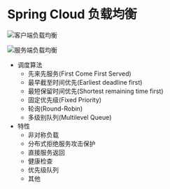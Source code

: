 # Spring Cloud 负载均衡



![客户端负载均衡](https://github.com/xufeifan1992/note/blob/master/images/2019610/1560156500.jpg)



![服务端负载均衡](https://github.com/xufeifan1992/note/blob/master/images/2019610/1560156636.jpg)





* 调度算法
  * 先来先服务(First Come First Served)
  * 最早截至时间优先(Earliest deadline first)
  * 最短保留时间优先(Shortest remaining time first)
  * 固定优先级(Fixed Priority)
  * 轮询(Round-Robin)
  * 多级别队列(Multilevel Queue)
* 特性
  * 非对称负载
  * 分布式拒绝服务攻击保护
  * 直接服务返回
  * 健康检查
  * 优先级队列
  * 其他







